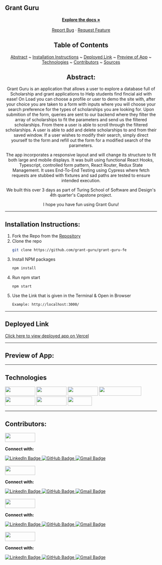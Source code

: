 ## Grant Guru
  <p align="center">
    <a href="https://github.com/grant-guru/grant-guru-fe"><strong>Explore the docs »</strong></a>
    <br />
    <br />
    <a href="https://github.com/grant-guru/grant-guru-fe/issues">Report Bug</a>
    ·
    <a href="https://github.com/grant-guru/grant-guru-fe/issues">Request Feature</a>
  </p>

</div>

<div align="center">

## Table of Contents

[Abstract](#abstract) ~
[Installation Instructions](#installation-instructions) ~
[Deployed Link](#deployed-link) ~
[Preview of App](#preview-of-app) ~
[Technologies](#technologies) ~
[Contributors](#contributors) ~
[Sources](#sources)

</div>

<div align="center">

## Abstract:

[//]: <> (Briefly describe what you built and its features. What problem is the app solving? How does this application solve that problem?)

Grant Guru  is an application that allows a user to explore a database full of Scholarship and grant applications to Help students find fincial aid with ease!  On Load you can choose a profile or user to demo the site with, after your choice you are taken to a form with inputs where you will choose your search preference for the types of scholarships you are looking for.  Upon submition of the form, queries are sent to our backend where they filter the array of scholarships to fit the parameters and send us the filtered scholarships.  From there a user is able to scroll through the filtered scholarships.  A user is able to add and delete scholarships to and from their saved window.  If a user wishes to modify their search, simply direct yourself to the form and refill out the form for a modified search of the parameters. 

The app incorporates a responsive layout and will change its structure to fit both large and mobile displays. It was built using functional React Hooks, Typescript, controlled form pattern, React Router, Redux State Management. It uses End-To-End Testing using Cypress where fetch requests are stubbed with fixtures and sad paths are tested to ensure intended execution. 

We built this over 3 days as part of Turing School of Software and Design's 4th quarter's Capstone project.

I hope you have fun using Grant Guru!

 
  
</div>

---

## Installation Instructions:

[//]: <> (What steps does a person have to take to get your app cloned down and running?)

1. Fork the Repo from the [Repository](https://github.com/grant-guru/grant-guru-fe)
2. Clone the repo
   ```sh
   git clone https://github.com/grant-guru/grant-guru-fe
   ```
3. Install NPM packages
   ```sh
   npm install
   ```
4. Run npm start
   ```sh
   npm start
   ```
5. Use the Link that is given in the Terminal & Open in Browser
   ```sh
   Example: http://localhost:3000/
   ```

---
  
## Deployed Link

[Click here to view deployed app on Vercel]()

---

## Preview of App:
[//]: <> (Provide ONE gif or screenshot of your application - choose the "coolest" piece of functionality to show off.)



  

---

## Technologies

<div>
  <img src="https://img.shields.io/badge/TS-Typescript-blue" width="100" height="30" >
  <img src="https://img.shields.io/badge/RDX-Redux-orange" width="100" height="30">
  <img src="https://img.shields.io/badge/-react-333333?logo=react&style=for-the-badge" width="100" height="30"/>
  <img src="https://img.shields.io/badge/-react%20router-f44250?logo=react%20router&logoColor=white&style=for-the-badge" width="140" height="30"/>
  <img src="https://img.shields.io/badge/-cypress-007780?logo=cypress&logoColor=white&style=for-the-badge" width="100" height="30"/>
  <img src="https://img.shields.io/badge/-CSS3-315780?logo=css3&style=for-the-badge" width="100" height="30"/>
  <img src="https://img.shields.io/badge/-npm-c12127?logo=npm&logoColor=white&style=for-the-badge" width="80"  height="30"/>
</div>

---

## Contributors:

[//]: <> (Who worked on this application? Link to their GitHubs.)

<div>
  <img src="https://img.shields.io/badge/Reid%20Poole-Front--End-orange" height="30" width="100">
  <p><strong>Connect with:</strong></p>
  <a href="https://www.linkedin.com/in/reid-poole/"> 
    <img src="https://img.shields.io/badge/LinkedIn-blue?style=for-the-badge&logo=linkedin&logoColor=white" alt="LinkedIn Badge"/>
  </a>
  <a href="https://github.com/rpoole444">
    <img src="https://img.shields.io/badge/-github-black?style=for-the-badge&logo=github&logoColor=white" alt="GitHub Badge">
  </a>
  <a href="mailto: poole.reid@gmail.com">
    <img src="https://img.shields.io/badge/-gmail-red?style=for-the-badge&logo=gmail&logoColor=white" alt="Gmail Badge">
  </a>
</div>
</br>
<div>
  <img src="https://img.shields.io/badge/Kennan%20Southall-Front--End-blue" height="30" width="100">
  <p><strong>Connect with:</strong></p>
  <a href="https://www.linkedin.com/in/keenan-southall/"> 
    <img src="https://img.shields.io/badge/LinkedIn-blue?style=for-the-badge&logo=linkedin&logoColor=white" alt="LinkedIn Badge"/>
  </a>
  <a href="https://github.com/keenans1">
    <img src="https://img.shields.io/badge/-github-black?style=for-the-badge&logo=github&logoColor=white" alt="GitHub Badge">
  </a>
  <a href="mailto: keenansouthall67@gmail.com">
    <img src="https://img.shields.io/badge/-gmail-red?style=for-the-badge&logo=gmail&logoColor=white" alt="Gmail Badge">
  </a>
</div>
</br>
<div>
  <img src="https://img.shields.io/badge/Adam%20Hughes-Front--End-red" height="30" width="100">
  <p><strong>Connect with:</strong></p>
  <a href="https://www.linkedin.com/in/front-end-adam/"> 
    <img src="https://img.shields.io/badge/LinkedIn-blue?style=for-the-badge&logo=linkedin&logoColor=white" alt="LinkedIn Badge"/>
  </a>
  <a href="https://github.com/ajh0050">
    <img src="https://img.shields.io/badge/-github-black?style=for-the-badge&logo=github&logoColor=white" alt="GitHub Badge">
  </a>
  <a href="mailto: adam@adamhughes.us">
    <img src="https://img.shields.io/badge/-gmail-red?style=for-the-badge&logo=gmail&logoColor=white" alt="Gmail Badge">
  </a>
</div>
</br>
<div>
  <img src="https://img.shields.io/badge/Jocelle%20Bautista-Front--End-purple" height="30" width="100">
  <p><strong>Connect with:</strong></p>
  <a href="https://www.linkedin.com/in/jocelle-bautista/"> 
    <img src="https://img.shields.io/badge/LinkedIn-blue?style=for-the-badge&logo=linkedin&logoColor=white" alt="LinkedIn Badge"/>
  </a>
  <a href="https://github.com/baut-jc">
    <img src="https://img.shields.io/badge/-github-black?style=for-the-badge&logo=github&logoColor=white" alt="GitHub Badge">
  </a>
  <a href="mailto: jocellebautista@gmail.com">
    <img src="https://img.shields.io/badge/-gmail-red?style=for-the-badge&logo=gmail&logoColor=white" alt="Gmail Badge">
  </a>
</div>